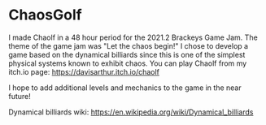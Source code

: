 # ChaosGolf

I made Chaolf in a 48 hour period for the 2021.2 Brackeys Game Jam. The theme of the game jam was "Let the chaos begin!"
I chose to develop a game based on the dynamical billiards since this is one of the simplest physical systems known to 
exhibit chaos. You can play Chaolf from my itch.io page: https://davisarthur.itch.io/chaolf

I hope to add additional levels and mechanics to the game in the near future!

Dynamical billiards wiki: https://en.wikipedia.org/wiki/Dynamical_billiards

